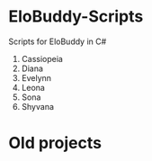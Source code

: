 # EloBuddy-Scripts
Scripts for EloBuddy in C#
1. Cassiopeia
2. Diana
3. Evelynn
4. Leona
5. Sona
6. Shyvana

# Old projects 

